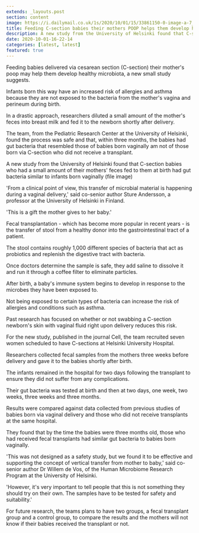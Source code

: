 ```yaml
---
extends: _layouts.post
section: content
image: https://i.dailymail.co.uk/1s/2020/10/01/15/33861150-0-image-a-7_1601562480892.jpg 
title: Feeding C-section babies their mothers POOP helps them develop healthy gut bacteria 
description: A new study from the University of Helsinki found that C-section babies who had a small amount of their mothers feces fed to them at birth had gut bacteria similar to infants born vaginally. 
date: 2020-10-01-16-22-14 
categories: [latest, latest] 
featured: true 
--- 
```

Feeding babies delivered via cesarean section (C-section) their mother's poop may help them develop healthy microbiota, a new small study suggests.

Infants born this way have an increased risk of allergies and asthma because they are not exposed to the bacteria from the mother's vagina and perineum during birth.

In a drastic approach, researchers diluted a small amount of the mother's feces into breast milk and fed it to the newborn shortly after delivery.  

The team, from the Pediatric Research Center at the University of Helsinki, found the process was safe and that, within three months, the babies had gut bacteria that resembled those of babies born vaginally am not of those born via C-section who did not receive a transplant.

A new study from the University of Helsinki found that C-section babies who had a small amount of their mothers' feces fed to them at birth had gut bacteria similar to infants born vaginally (file image)

'From a clinical point of view, this transfer of microbial material is happening during a vaginal delivery,' said co-senior author Sture Andersson, a professor at the University of Helsinki in Finland.

'This is a gift the mother gives to her baby.' 

Fecal transplantation - which has become more popular in recent years - is the transfer of stool from a healthy donor into the gastrointestinal tract of a patient.

The stool contains roughly 1,000 different species of bacteria that act as probiotics and replenish the digestive tract with bacteria. 

Once doctors determine the sample is safe, they add saline to dissolve it and run it through a coffee filter to eliminate particles. 

After birth, a baby's immune system begins to develop in response to the microbes they have been exposed to.

Not being exposed to certain types of bacteria can increase the risk of allergies and conditions such as asthma. 

Past research has focused on whether or not swabbing a C-section newborn's skin with vaginal fluid right upon delivery reduces this risk.

For the new study, published in the journal Cell, the team recruited seven women scheduled to have C-sections at Helsinki University Hospital.

Researchers collected fecal samples from the mothers three weeks before delivery and gave it to the babies shortly after birth.  

The infants remained in the hospital for two days following the transplant to ensure they did not suffer from any complications.

Their gut bacteria was tested at birth and then at two days, one week, two weeks, three weeks and three months. 

Results were compared against data collected from previous studies of babies born via vaginal delivery and those who did not receive transplants at the same hospital.

They found that by the time the babies were three months old, those who had received fecal transplants had similar gut bacteria to babies born vaginally. 

'This was not designed as a safety study, but we found it to be effective and supporting the concept of vertical transfer from mother to baby,' said co-senior author Dr Willem de Vos, of the Human Microbiome Research Program at the University of Helsinki. 

'However, it's very important to tell people that this is not something they should try on their own. The samples have to be tested for safety and suitability.'

For future research, the teams plans to have two groups, a fecal transplant group and a control group, to compare the results and the mothers will not know if their babies received the transplant or not.

